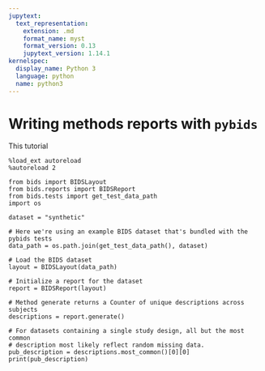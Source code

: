```yaml
---
jupytext:
  text_representation:
    extension: .md
    format_name: myst
    format_version: 0.13
    jupytext_version: 1.14.1
kernelspec:
  display_name: Python 3
  language: python
  name: python3
---
```


# Writing methods reports with `pybids`

This tutorial 

```{code-cell} ipython3
%load_ext autoreload
%autoreload 2

from bids import BIDSLayout
from bids.reports import BIDSReport
from bids.tests import get_test_data_path
import os
```

```{code-cell} ipython3
dataset = "synthetic"

# Here we're using an example BIDS dataset that's bundled with the pybids tests
data_path = os.path.join(get_test_data_path(), dataset)

# Load the BIDS dataset
layout = BIDSLayout(data_path)
```

```{code-cell} ipython3
# Initialize a report for the dataset
report = BIDSReport(layout)
```

```{code-cell} ipython3
# Method generate returns a Counter of unique descriptions across subjects
descriptions = report.generate()
```

```{code-cell} ipython3
# For datasets containing a single study design, all but the most common
# description most likely reflect random missing data.
pub_description = descriptions.most_common()[0][0]
print(pub_description)
```
